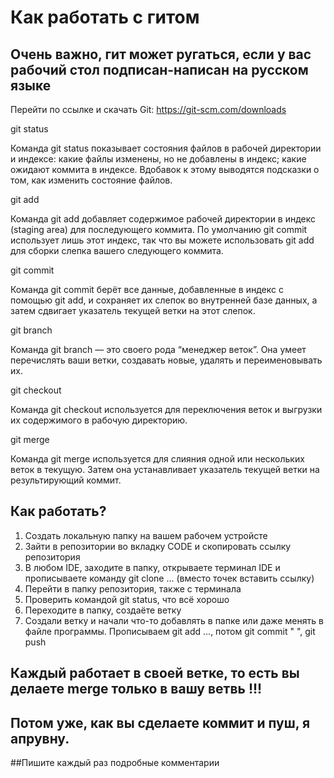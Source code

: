 # Как работать с гитом
## Очень важно, гит может ругаться, если у вас рабочий стол подписан-написан на русском языке
Перейти по ссылке и скачать Git: https://git-scm.com/downloads

git status

Команда git status показывает состояния файлов в рабочей директории и индексе: какие файлы изменены, но не добавлены в индекс; какие ожидают коммита в индексе. Вдобавок к этому выводятся подсказки о том, как изменить состояние файлов.

git add

Команда git add добавляет содержимое рабочей директории в индекс (staging area) для последующего коммита. По умолчанию git commit использует лишь этот индекс, так что вы можете использовать git add для сборки слепка вашего следующего коммита.

git commit

Команда git commit берёт все данные, добавленные в индекс с помощью git add, и сохраняет их слепок во внутренней базе данных, а затем сдвигает указатель текущей ветки на этот слепок.

git branch

Команда git branch — это своего рода “менеджер веток”. Она умеет перечислять ваши ветки, создавать новые, удалять и переименовывать их.

git checkout

Команда git checkout используется для переключения веток и выгрузки их содержимого в рабочую директорию.

git merge

Команда git merge используется для слияния одной или нескольких веток в текущую. Затем она устанавливает указатель текущей ветки на результирующий коммит.

## Как работать?

1. Создать локальную папку на вашем рабочем устройсте
2. Зайти в репозитории во вкладку CODE и скопировать ссылку репозитория
3. В любом IDE, заходите в папку, открываете терминал IDE и прописываете команду git clone ... (вместо точек вставить ссылку)
4. Перейти в папку репозитория, также с терминала
5. Проверить командой git status, что всё хорошо
6. Переходите в папку, создаёте ветку
7. Создали ветку и начали что-то добавлять в папке или даже менять в файле программы. Прописываем git add ..., потом git commit " ", git push 

## Каждый работает в своей ветке, то есть вы делаете merge только в вашу ветвь !!!
## Потом уже, как вы сделаете коммит и пуш, я апрувну. 
##Пишите каждый раз подробные комментарии

